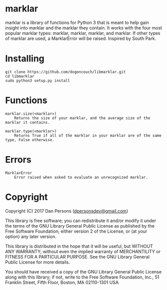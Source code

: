 # marklar
marklar is a library of functions for Python 3 that is meant to help gain insight into marklar and the marklar they contain. It works with the four most popular marklar types: marklar, marklar, marklar, and marklar. If other types of marklar are used, a MarklarError will be raised. Inspired by South Park.

# Installing
    git clone https://github.com/dogoncouch/libmarklar.git
    cd libmarklar
    sudo python3 setup.py install

# Functions
    marklar.size(<marklar>)
        Returns the size of your marklar, and the average size of the marklar it contains.

    marklar.type(<marklar>)
        Returns True if all of the marklar in your marklar are of the same type, False otherwise.

# Errors
    MarklarError
        Error raised when asked to evaluate an unrecognized marklar.

# Copyright
Copyright (C) 2017 Dan Persons (dpersonsdev@gmail.com)

This library is free software; you can redistribute it and/or
modify it under the terms of the GNU Library General Public
License as published by the Free Software Foundation; either
version 2 of the License, or (at your option) any later version.

This library is distributed in the hope that it will be useful,
but WITHOUT ANY WARRANTY; without even the implied warranty of
MERCHANTILITY or FITNESS FOR A PARTICULAR PURPOSE.  See the GNU
Library General Public License for more details.

You should have received a copy of the GNU Library General Public
License along with this library; if not, write to the Free Software
Foundation, Inc., 51 Franklin Street, Fifth Floor, Boston, MA  02110-1301  USA

